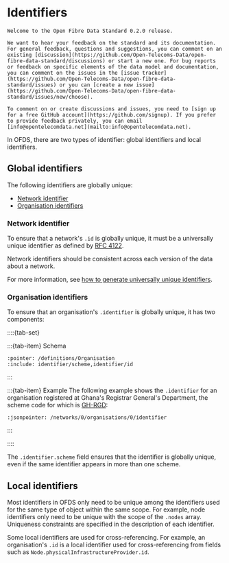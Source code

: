 # Identifiers

```{admonition} 0.2.0 release
Welcome to the Open Fibre Data Standard 0.2.0 release.

We want to hear your feedback on the standard and its documentation. For general feedback, questions and suggestions, you can comment on an existing [discussion](https://github.com/Open-Telecoms-Data/open-fibre-data-standard/discussions) or start a new one. For bug reports or feedback on specific elements of the data model and documentation, you can comment on the issues in the [issue tracker](https://github.com/Open-Telecoms-Data/open-fibre-data-standard/issues) or you can [create a new issue](https://github.com/Open-Telecoms-Data/open-fibre-data-standard/issues/new/choose).

To comment on or create discussions and issues, you need to [sign up for a free GitHub account](https://github.com/signup). If you prefer to provide feedback privately, you can email [info@opentelecomdata.net](mailto:info@opentelecomdata.net).
```

In OFDS, there are two types of identifier: global identifiers and local identifiers.

## Global identifiers

The following identifiers are globally unique:

- [Network identifier](#network-identifier)
- [Organisation identifiers](#organisation-identifiers)

### Network identifier

To ensure that a network's `.id` is globally unique, it must be a universally unique identifier as defined by [RFC 4122](https://datatracker.ietf.org/doc/html/rfc4122).

Network identifiers should be consistent across each version of the data about a network.

For more information, see [how to generate universally unique identifiers](../guidance/publication.md#how-to-generate-universally-unique-identifiers).

### Organisation identifiers

To ensure that an organisation's `.identifier` is globally unique, it has two components:

::::{tab-set}

:::{tab-item} Schema

```{jsonschema} ../../schema/network-schema.json
:pointer: /definitions/Organisation
:include: identifier/scheme,identifier/id
```

:::

:::{tab-item} Example
The following example shows the `.identifier` for an organisation registered at Ghana's Registrar General's Department, the scheme code for which is [GH-RGD](https://org-id.guide/list/GH-RGD):

```{jsoninclude} ../../examples/json/network-package.json
:jsonpointer: /networks/0/organisations/0/identifier
```

:::

::::

The `.identifier.scheme` field ensures that the identifier is globally unique, even if the same identifier appears in more than one scheme.

## Local identifiers

Most identifiers in OFDS only need to be unique among the identifiers used for the same type of object within the same scope. For example, node identifiers only need to be unique with the scope of the `.nodes` array. Uniqueness constraints are specified in the description of each identifier.

Some local identifiers are used for cross-referencing. For example, an organisation's `.id` is a local identifier used for cross-referencing from fields such as `Node.physicalInfrastructureProvider.id`.
